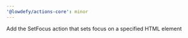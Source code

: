 ```yaml
---
'@lowdefy/actions-core': minor
---
```


Add the SetFocus action that sets focus on a specified HTML element
